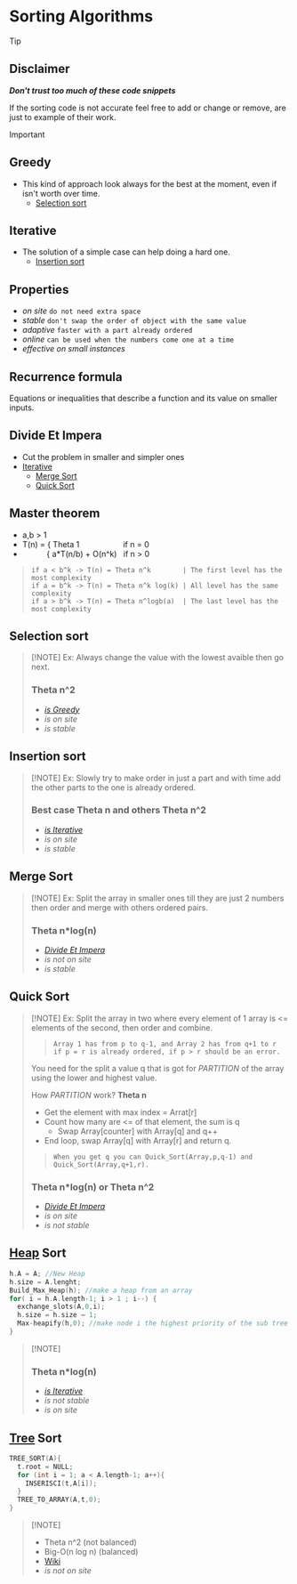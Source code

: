 # Sorting Algorithms
> [!TIP]
> ## Disclaimer
> ***Don't trust too much of these code snippets***
> 
> If the sorting code is not accurate feel free to add or change or remove, are just to example of their work.

> [!IMPORTANT]
> ## Greedy
> - This kind of approach look always for the best at the moment, even if isn't worth over time.
>     - [Selection sort](SortingAlgorithms.md#selection-sort)
> ## Iterative
> - The solution of a simple case can help doing a hard one. 
>     - [Insertion sort](SortingAlgorithms.md#insertion-sort)
> ## Properties
> - *on site* `do not need extra space`
> - *stable* `don't swap the order of object with the same value`
> - *adaptive* `faster with a part already ordered`
> - *online* `can be used when the numbers come one at a time`
> - *effective on small instances*
>
> ## Recurrence formula
> Equations or inequalities that describe a function and its value on smaller inputs.
> ## Divide Et Impera
> - Cut the problem in smaller and simpler ones
> - [Iterative](SortingAlgorithms.md#greedy)
>   -  [Merge Sort](SortingAlgorithms.md#merge-sort)
>   -  [Quick Sort](SortingAlgorithms.md#quick-sort)
> ## Master theorem
> - a,b > 1
> - T(n) = { Theta 1                    if n = 0
> -            { a*T(n/b) + O(n^k)   if n > 0
>>     if a < b^k -> T(n) = Theta n^k        | The first level has the most complexity
>>     if a = b^k -> T(n) = Theta n^k log(k) | All level has the same complexity
>>     if a > b^k -> T(n) = Theta n^logb(a)  | The last level has the most complexity

## Selection sort
>  [!NOTE]
> Ex: Always change the value with the lowest avaible then go next.
> ### Theta n^2  
>  -  *[is Greedy](SortingAlgorithms.md#greedy)*
>  -  *is on site*
>  -  *is stable*

## Insertion sort
>  [!NOTE]
> Ex: Slowly try to make order in just a part and with time add the other parts to the one is already ordered.
> ### Best case Theta n and others Theta n^2  
>  -  *[is Iterative](SortingAlgorithms.md#greedy)*
>  -  *is on site*
>  -  *is stable*

## Merge Sort
>  [!NOTE]
> Ex: Split the array in smaller ones till they are just 2 numbers then order and merge with others ordered pairs.
> ###  Theta n*log(n)
>  -  *[Divide Et Impera](SortingAlgorithms.md#divide-et-impera)*
>  -  *is not on site*
>  -  *is stable*

## Quick Sort
>  [!NOTE]
> Ex: Split the array in two where every element of 1 array is <= elements of the second, then order and combine.
>>     Array 1 has from p to q-1, and Array 2 has from q+1 to r
>>     if p = r is already ordered, if p > r should be an error.
> You need for the split a value q that is got for *PARTITION* of the array using the lower and highest value.
>
> How *PARTITION* work? **Theta n**
>   - Get the element with max index = Arrat[r]
>   - Count how many are <= of that element, the sum is q
>       - Swap Array[counter] with Array[q] and q++ 
>   - End loop, swap Array[q] with Array[r] and return q.
>>     When you get q you can Quick_Sort(Array,p,q-1) and Quick_Sort(Array,q+1,r).
> ###  Theta n*log(n) or Theta n^2
>  -  *[Divide Et Impera](SortingAlgorithms.md#divide-et-impera)*
>  -  *is on site*
>  -  *is not stable*

## [Heap](../Trees/Trees.md#priority-queue-and-heap) Sort
```c
h.A = A; //New Heap
h.size = A.lenght;
Build_Max_Heap(h); //make a heap from an array
for( i = h.A.length-1; i > 1 ; i--) {
  exchange_slots(A,0,i);
  h.size = h.size – 1;
  Max-heapify(h,0); //make node i the highest priority of the sub tree
}
```
>  [!NOTE]
> ### Theta n*log(n)
>  -  *[is Iterative](SortingAlgorithms.md#greedy)*
>  -  *is not stable*
>  -  *is on site*

## [Tree](../Trees/Trees.md#searching) Sort
```c
TREE_SORT(A){
  t.root = NULL;
  for (int i = 1; a < A.length-1; a++){
    INSERISCI(t,A[i]);
  }
  TREE_TO_ARRAY(A,t,0);
}
```
>  [!NOTE]
>  - Theta n^2 (not balanced)
>  - Big-O(n log n) (balanced)
>  - [Wiki](https://en.wikipedia.org/wiki/Tree_sort)
>  - *is not on site*
